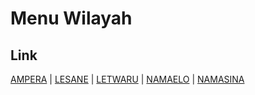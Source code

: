 # Menu Wilayah

## Link

[AMPERA](https://github.com/gigit-pemilu/pemilu-2024-81-maluku/tree/main/pileg-dpr/hitung-suara/sub/81-maluku/sub/01-maluku-tengah/sub/17-kota-masohi/sub/1003-ampera)
 | 
[LESANE](https://github.com/gigit-pemilu/pemilu-2024-81-maluku/tree/main/pileg-dpr/hitung-suara/sub/81-maluku/sub/01-maluku-tengah/sub/17-kota-masohi/sub/1004-lesane)
 | 
[LETWARU](https://github.com/gigit-pemilu/pemilu-2024-81-maluku/tree/main/pileg-dpr/hitung-suara/sub/81-maluku/sub/01-maluku-tengah/sub/17-kota-masohi/sub/1005-letwaru)
 | 
[NAMAELO](https://github.com/gigit-pemilu/pemilu-2024-81-maluku/tree/main/pileg-dpr/hitung-suara/sub/81-maluku/sub/01-maluku-tengah/sub/17-kota-masohi/sub/1001-namaelo)
 | 
[NAMASINA](https://github.com/gigit-pemilu/pemilu-2024-81-maluku/tree/main/pileg-dpr/hitung-suara/sub/81-maluku/sub/01-maluku-tengah/sub/17-kota-masohi/sub/1002-namasina)

